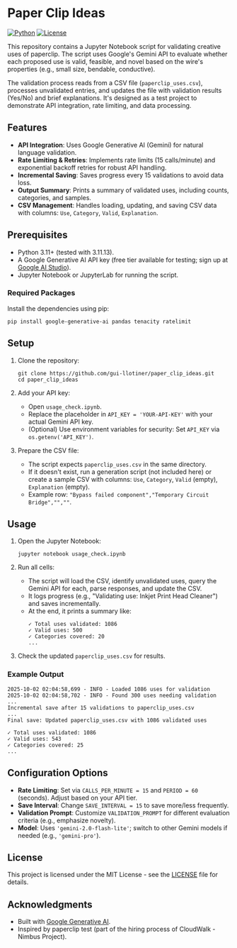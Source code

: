 # Paper Clip Ideas

[![Python](https://img.shields.io/badge/Python-3.11%2B-blue.svg)](https://www.python.org/)
[![License](https://img.shields.io/badge/License-MIT-green.svg)](LICENSE)

This repository contains a Jupyter Notebook script for validating creative uses of paperclip. The script uses Google's Gemini API to evaluate whether each proposed use is valid, feasible, and novel based on the wire's properties (e.g., small size, bendable, conductive).

The validation process reads from a CSV file (`paperclip_uses.csv`), processes unvalidated entries, and updates the file with validation results (Yes/No) and brief explanations. It's designed as a test project to demonstrate API integration, rate limiting, and data processing.

## Features
- **API Integration**: Uses Google Generative AI (Gemini) for natural language validation.
- **Rate Limiting & Retries**: Implements rate limits (15 calls/minute) and exponential backoff retries for robust API handling.
- **Incremental Saving**: Saves progress every 15 validations to avoid data loss.
- **Output Summary**: Prints a summary of validated uses, including counts, categories, and samples.
- **CSV Management**: Handles loading, updating, and saving CSV data with columns: `Use`, `Category`, `Valid`, `Explanation`.

## Prerequisites
- Python 3.11+ (tested with 3.11.13).
- A Google Generative AI API key (free tier available for testing; sign up at [Google AI Studio](https://aistudio.google.com/)).
- Jupyter Notebook or JupyterLab for running the script.

### Required Packages
Install the dependencies using pip:
```
pip install google-generative-ai pandas tenacity ratelimit
```

## Setup
1. Clone the repository:
   ```
   git clone https://github.com/gui-llotiner/paper_clip_ideas.git
   cd paper_clip_ideas
   ```

2. Add your API key:
   - Open `usage_check.ipynb`.
   - Replace the placeholder in `API_KEY = 'YOUR-API-KEY'` with your actual Gemini API key.
   - (Optional) Use environment variables for security: Set `API_KEY` via `os.getenv('API_KEY')`.

3. Prepare the CSV file:
   - The script expects `paperclip_uses.csv` in the same directory.
   - If it doesn't exist, run a generation script (not included here) or create a sample CSV with columns: `Use`, `Category`, `Valid` (empty), `Explanation` (empty).
   - Example row: `"Bypass failed component","Temporary Circuit Bridge","",""`.

## Usage
1. Open the Jupyter Notebook:
   ```
   jupyter notebook usage_check.ipynb
   ```

2. Run all cells:
   - The script will load the CSV, identify unvalidated uses, query the Gemini API for each, parse responses, and update the CSV.
   - It logs progress (e.g., "Validating use: Inkjet Print Head Cleaner") and saves incrementally.
   - At the end, it prints a summary like:
     ```
     ✓ Total uses validated: 1086
     ✓ Valid uses: 500
     ✓ Categories covered: 20
     ...
     ```

3. Check the updated `paperclip_uses.csv` for results.

### Example Output
```
2025-10-02 02:04:58,699 - INFO - Loaded 1086 uses for validation
2025-10-02 02:04:58,702 - INFO - Found 300 uses needing validation
...
Incremental save after 15 validations to paperclip_uses.csv
...
Final save: Updated paperclip_uses.csv with 1086 validated uses

✓ Total uses validated: 1086
✓ Valid uses: 543
✓ Categories covered: 25
...
```

## Configuration Options
- **Rate Limiting**: Set via `CALLS_PER_MINUTE = 15` and `PERIOD = 60` (seconds). Adjust based on your API tier.
- **Save Interval**: Change `SAVE_INTERVAL = 15` to save more/less frequently.
- **Validation Prompt**: Customize `VALIDATION_PROMPT` for different evaluation criteria (e.g., emphasize novelty).
- **Model**: Uses `'gemini-2.0-flash-lite'`; switch to other Gemini models if needed (e.g., `'gemini-pro'`).

## License
This project is licensed under the MIT License - see the [LICENSE](LICENSE) file for details.

## Acknowledgments
- Built with [Google Generative AI](https://ai.google.dev/).
- Inspired by paperclip test (part of the hiring process of CloudWalk - Nimbus Project).
